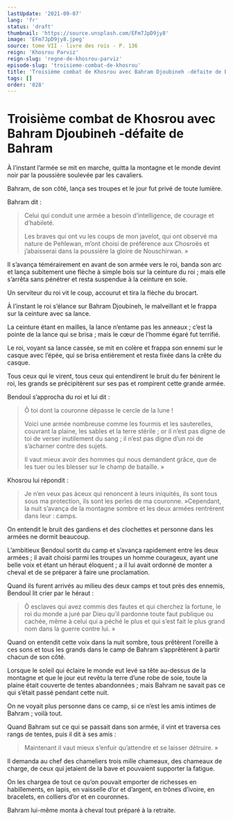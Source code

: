 ```yaml
---
lastUpdate: '2021-09-07'
lang: 'fr'
status: 'draft'
thumbnail: 'https://source.unsplash.com/EFm7JpD9jy8'
image: 'EFm7JpD9jy8.jpeg'
source: tome VII - livre des rois - P. 136
reign: 'Khosrou Parviz'
reign-slug: 'regne-de-khosrou-parviz'
episode-slug: 'troisieme-combat-de-khosrou'
title: 'Troisième combat de Khosrou avec Bahram Djoubineh -défaite de Bahram | Le Livre des Rois | Shâhnâmeh'
tags: []
order: '028'
---
```


<!-- LTeX: language=fr -->

# Troisième combat de Khosrou avec Bahram Djoubineh -défaite de Bahram

À l’instant l’armée se mit en marche, quitta la montagne et le monde devint noir par la poussière soulevée par les cavaliers.

Bahram, de son côté, lança ses troupes et le jour fut privé de toute lumière.

Bahram dit :

> Celui qui conduit une armée a besoin d’intelligence, de courage et d’habileté.
>
> Les braves qui ont vu les coups de mon javelot, qui ont observé ma nature de Pehlewan, m’ont choisi de préférence aux Chosroës et j’abaisserai dans la poussière la gloire de Nouschirwan. »

Il s’avança témérairement en avant de son armée vers le roi, banda son arc et lança subitement une flèche à simple bois sur la ceinture du roi ; mais elle s’arrêta sans pénétrer et resta suspendue à la ceinture en soie.

Un serviteur du roi vit le coup, accourut et tira la flèche du brocart.

À l’instant le roi s’élance sur Bahram Djoubineh, le malveillant et le frappa sur la ceinture avec sa lance.

La ceinture étant en mailles, la lance n’entame pas les anneaux ; c’est la pointe de la lance qui se brisa ; mais le cœur de l’homme égaré fut terrifié.

Le roi, voyant sa lance cassée, se mit en colère et frappa son ennemi sur le casque avec l’épée, qui se brisa entièrement et resta fixée dans la crête du casque.

Tous ceux qui le virent, tous ceux qui entendirent le bruit du fer bénirent le roi, les grands se précipitèrent sur ses pas et rompirent cette grande armée.

Bendouî s’approcha du roi et lui dit :

> Ô toi dont la couronne dépasse le cercle de la lune !
>
> Voici une armée nombreuse comme les fourmis et les sauterelles, couvrant la plaine, les sables et la terre stérile ; or il n’est pas digne de toi de verser inutilement du sang ; il n’est pas digne d’un roi de s’acharner contre des sujets.
>
> Il vaut mieux avoir des hommes qui nous demandent grâce, que de les tuer ou les blesser sur le champ de bataille. »

Khosrou lui répondit :

> Je n’en veux pas àceux qui renoncent à leurs iniquités, ils sont tous sous ma protection, ils sont les perles de ma couronne. »Cependant, la nuit s’avança de la montagne sombre et les deux armées rentrèrent dans leur : camps.

On entendit le bruit des gardiens et des clochettes et personne dans les armées ne dormit beaucoup.

L’ambitieux Bendouî sortit du camp et s’avança rapidement entre les deux armées ; il avait choisi parmi les troupes un homme courageux, ayant une belle voix et étant un héraut éloquent ; a il lui avait ordonné de monter a cheval et de se préparer à faire une proclamation.

Quand ils furent arrivés au milieu des deux camps et tout près des ennemis, Bendouî lit crier par le héraut :

> Ô esclaves qui avez commis des fautes et qui cherchez la fortune, le roi du monde a juré par Dieu qu’il pardonne toute faut publique ou cachée, même à celui qui a péché le plus et qui s’est fait le plus grand nom dans la guerre contre lui. »

Quand on entendit cette voix dans la nuit sombre, tous prêtèrent l’oreille à ces sons et tous les grands dans le camp de Bahram s’apprêtèrent à partir chacun de son côté.

Lorsque le soleil qui éclaire le monde eut levé sa tête au-dessus de la montagne et que le jour eut revêtu la terre d’une robe de soie, toute la plaine était couverte de tentes abandonnées ; mais Bahram ne savait pas ce qui s’était passé pendant cette nuit.

On ne voyait plus personne dans ce camp, si ce n’est les amis intimes de Bahram ; voilà tout.

Quand Bahram sut ce qui se passait dans son armée, il vint et traversa ces rangs de tentes, puis il dit à ses amis :

> Maintenant il vaut mieux s’enfuir qu’attendre et se laisser détruire. »

Il demanda au chef des chameliers trois mille chameaux, des chameaux de charge, de ceux qui jetaient de la bave et pouvaient supporter la fatigue.

On les chargea de tout ce qu’on pouvait emporter de richesses en habillements, en lapis, en vaisselle d’or et d’argent, en trônes d’ivoire, en bracelets, en colliers d’or et en couronnes.

Bahram lui-même monta à cheval tout préparé à la retraite.
